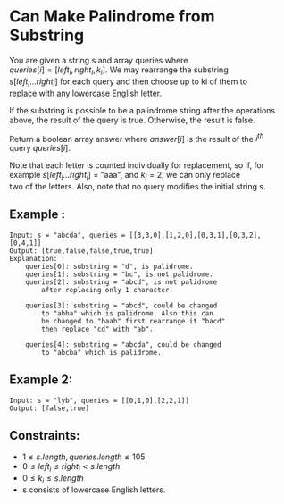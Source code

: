 # Can Make Palindrome from Substring

You are given a string s and array queries where  
$queries[i] = [left_i, right_i, k_i]$. We may rearrange the substring  
$s[left_i...right_i]$ for each query and then choose up to ki of them to  
replace with any lowercase English letter.

If the substring is possible to be a palindrome string after the operations  
above, the result of the query is true. Otherwise, the result is false.

Return a boolean array answer where $answer[i]$ is the result of the $i^{th}$  
query $queries[i]$.

Note that each letter is counted individually for replacement, so if, for  
example $s[left_i...right_i]$ = "aaa", and $k_i = 2$, we can only replace  
two of the letters. Also, note that no query modifies the initial string s.

 

## Example :

    Input: s = "abcda", queries = [[3,3,0],[1,2,0],[0,3,1],[0,3,2],[0,4,1]]
    Output: [true,false,false,true,true]
    Explanation:
        queries[0]: substring = "d", is palidrome.
        queries[1]: substring = "bc", is not palidrome.
        queries[2]: substring = "abcd", is not palidrome 
            after replacing only 1 character.

        queries[3]: substring = "abcd", could be changed 
            to "abba" which is palidrome. Also this can 
            be changed to "baab" first rearrange it "bacd" 
            then replace "cd" with "ab".
            
        queries[4]: substring = "abcda", could be changed 
            to "abcba" which is palidrome.
    
## Example 2:

    Input: s = "lyb", queries = [[0,1,0],[2,2,1]]
    Output: [false,true]
    
    
    
## Constraints:

* $1 \le s.length, queries.length \le 105$
* $0 \le left_i \le right_i < s.length$
* $0 \le k_i \le s.length$
* s consists of lowercase English letters.


